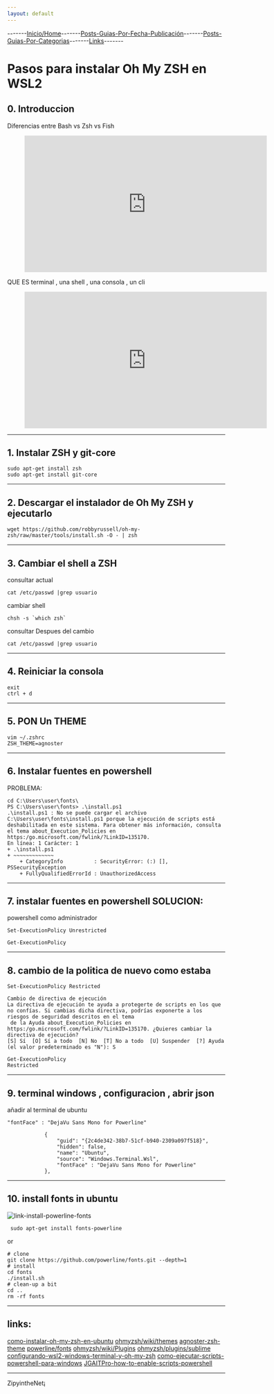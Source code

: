 ```yaml
---
layout: default
---
```

-------[Inicio/Home](./../index.html)-------[Posts-Guias-Por-Fecha-Publicación](./../posts.html)-------[Posts-Guias-Por-Categorias](./../categorias.html)-------[Links](./../links.html)-------
# Pasos para instalar Oh My ZSH en WSL2

## 0. Introduccion

Diferencias entre Bash vs Zsh vs Fish

<!-- blank line -->
<figure class="video_container">
  <iframe width="560" height="315" src="https://www.youtube.com/embed/Mx968FklOYc" title="YouTube video player" frameborder="0" allow="accelerometer; autoplay; clipboard-write; encrypted-media; gyroscope; picture-in-picture" allowfullscreen></iframe>
</figure>
<!-- blank line -->

QUE ES terminal , una shell , una consola , un cli

<!-- blank line -->
<figure class="video_container">
  <iframe width="560" height="315" src="https://www.youtube.com/embed/mKSOwHBkYHY" title="YouTube video player" frameborder="0" allow="accelerometer; autoplay; clipboard-write; encrypted-media; gyroscope; picture-in-picture" allowfullscreen></iframe>
</figure>
<!-- blank line -->

 * * *

## 1. Instalar ZSH y git-core

```console
sudo apt-get install zsh
sudo apt-get install git-core
```

 * * *

## 2. Descargar el instalador de Oh My ZSH y ejecutarlo

```console
wget https://github.com/robbyrussell/oh-my-zsh/raw/master/tools/install.sh -O - | zsh
```

 * * *

## 3. Cambiar el shell a ZSH

consultar actual
```console
cat /etc/passwd |grep usuario
```

cambiar shell
```console
chsh -s `which zsh`
```

consultar Despues del cambio
```console
cat /etc/passwd |grep usuario
```

 * * *

## 4. Reiniciar la consola

```console
exit
ctrl + d
```

 * * *

## 5. PON Un THEME

```console
vim ~/.zshrc
ZSH_THEME=agnoster
```

 * * *

## 6. Instalar fuentes en powershell

PROBLEMA:

```console
cd C:\Users\user\fonts\
PS C:\Users\user\fonts> .\install.ps1
.\install.ps1 : No se puede cargar el archivo C:\Users\user\fonts\install.ps1 porque la ejecución de scripts está
deshabilitada en este sistema. Para obtener más información, consulta el tema about_Execution_Policies en
https:/go.microsoft.com/fwlink/?LinkID=135170.
En línea: 1 Carácter: 1
+ .\install.ps1
+ ~~~~~~~~~~~~~
    + CategoryInfo          : SecurityError: (:) [], PSSecurityException
    + FullyQualifiedErrorId : UnauthorizedAccess
```

 * * *

## 7. instalar fuentes en powershell SOLUCION:

powershell como administrador

```console
Set-ExecutionPolicy Unrestricted

Get-ExecutionPolicy
```

* * *

## 8. cambio de la politica de nuevo como estaba

```console
Set-ExecutionPolicy Restricted

Cambio de directiva de ejecución
La directiva de ejecución te ayuda a protegerte de scripts en los que no confías. Si cambias dicha directiva, podrías exponerte a los riesgos de seguridad descritos en el tema
 de la Ayuda about_Execution_Policies en https:/go.microsoft.com/fwlink/?LinkID=135170. ¿Quieres cambiar la directiva de ejecución?
[S] Sí  [O] Sí a todo  [N] No  [T] No a todo  [U] Suspender  [?] Ayuda (el valor predeterminado es "N"): S
```

```console
Get-ExecutionPolicy
Restricted
```

 * * *

## 9. terminal windows , configuracion , abrir json

añadir al terminal de ubuntu

```console
"fontFace" : "DejaVu Sans Mono for Powerline"
```

```console
            {
                "guid": "{2c4de342-38b7-51cf-b940-2309a097f518}",
                "hidden": false,
                "name": "Ubuntu",
                "source": "Windows.Terminal.Wsl",
                "fontFace" : "DejaVu Sans Mono for Powerline"
            },
```

 * * *

##  10. install fonts in ubuntu

![link-install-powerline-fonts](https://github.com/powerline/fonts)

```console
 sudo apt-get install fonts-powerline
```
or
```console
# clone
git clone https://github.com/powerline/fonts.git --depth=1
# install
cd fonts
./install.sh
# clean-up a bit
cd ..
rm -rf fonts
```

 * * *

## links:
[como-instalar-oh-my-zsh-en-ubuntu](https://geekytheory.com/como-instalar-oh-my-zsh-en-ubuntu)
[ohmyzsh/wiki/themes](https://github.com/ohmyzsh/ohmyzsh/wiki/themes)
[agnoster-zsh-theme](https://github.com/agnoster/agnoster-zsh-theme)
[powerline/fonts](https://github.com/powerline/fonts)
[ohmyzsh/wiki/Plugins](https://github.com/ohmyzsh/ohmyzsh/wiki/Plugins)
[ohmyzsh/plugins/sublime](https://github.com/ohmyzsh/ohmyzsh/tree/master/plugins/sublime)
[configurando-wsl2-windows-terminal-y-oh-my-zsh](https://platzi.com/tutoriales/1748-terminal/8505-configurando-wsl2-windows-terminal-y-oh-my-zsh/)
[como-ejecutar-scripts-powershell-para-windows](https://www.pcresumen.com/menu-tutoriales/26-como-ejecutar-scripts-powershell-para-windows)
[JGAITPro-how-to-enable-scripts-powershell](https://www.youtube.com/watch?v=hMtmLTsxdAM&ab_channel=JGAITPro)

-----------------------------------------------------------------------------

ZipyintheNet¡
